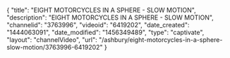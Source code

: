 {
    "title": "EIGHT MOTORCYCLES IN A SPHERE - SLOW MOTION",
    "description": "EIGHT MOTORCYCLES IN A SPHERE - SLOW MOTION",
    "channelid": "3763996",
    "videoid": "6419202",
    "date_created": "1444063091",
    "date_modified": "1456349489",
    "type": "captivate",
    "layout": "channelVideo",
    "url": "\/ashbury\/eight-motorcycles-in-a-sphere-slow-motion\/3763996-6419202"
}
